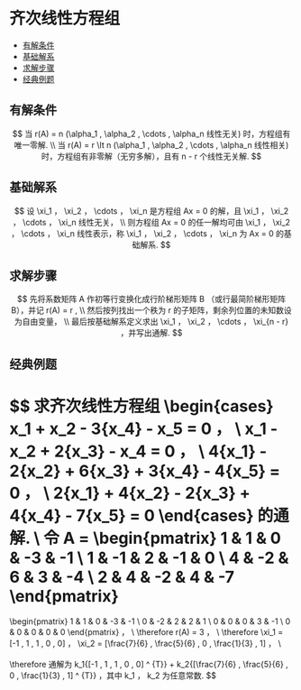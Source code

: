 # 齐次线性方程组

* [有解条件](#有解条件)
* [基础解系](#基础解系)
* [求解步骤](#求解步骤)
* [经典例题](#经典例题)

## 有解条件

$$
当 r(A) = n (\alpha_1 , \alpha_2 , \cdots , \alpha_n 线性无关) 时，方程组有唯一零解.
\\
当 r(A) = r \lt n (\alpha_1 , \alpha_2 , \cdots , \alpha_n 线性相关) 时，方程组有非零解（无穷多解），且有 n - r 个线性无关解.
$$

## 基础解系

$$
设 \xi_1 ， \xi_2 ， \cdots ， \xi_n 是方程组 Ax = 0 的解，且 \xi_1 ， \xi_2 ， \cdots ， \xi_n 线性无关，
\\
则方程组 Ax = 0 的任一解均可由 \xi_1 ， \xi_2 ， \cdots ， \xi_n 线性表示，称 \xi_1 ， \xi_2 ， \cdots ， \xi_n 为 Ax = 0 的基础解系.
$$

## 求解步骤

$$
先将系数矩阵 A 作初等行变换化成行阶梯形矩阵 B （或行最简阶梯形矩阵 B），并记 r(A) = r ,
\\
然后按列找出一个秩为 r 的子矩阵，剩余列位置的未知数设为自由变量，
\\
最后按基础解系定义求出 \xi_1 ， \xi_2 ， \cdots ， \xi_{n - r} ，并写出通解.
$$

## 经典例题

$$
求齐次线性方程组
\begin{cases}
x_1 + x_2 - 3{x_4} - x_5 = 0 ， \\
x_1 - x_2 + 2{x_3} - x_4 = 0 ， \\
4{x_1} - 2{x_2} + 6{x_3} + 3{x_4} - 4{x_5} = 0 ， \\
2{x_1} + 4{x_2} - 2{x_3} + 4{x_4} - 7{x_5} = 0
\end{cases}
的通解.
\\
令 A =
\begin{pmatrix}
1 & 1 & 0 & -3 & -1 \\
1 & -1 & 2 & -1 & 0 \\
4 & -2 & 6 & 3 & -4 \\
2 & 4 & -2 & 4 & -7
\end{pmatrix}
=
\begin{pmatrix}
1 & 1 & 0 & -3 & -1 \\
0 & -2 & 2 & 2 & 1 \\
0 & 0 & 0 & 3 & -1 \\
0 & 0 & 0 & 0 & 0
\end{pmatrix} ，
\\
\therefore r(A) = 3 ，
\\
\therefore \xi_1 = [-1 , 1 , 1 , 0 , 0] ， \xi_2 = [\frac{7}{6} , \frac{5}{6} , 0 , \frac{1}{3} , 1] ，
\\\
\
\therefore 通解为 k_1{[-1 , 1 , 1 , 0 , 0] ^ {T}} + k_2{[\frac{7}{6} , \frac{5}{6} , 0 , \frac{1}{3} , 1] ^ {T}} ，其中 k_1 ， k_2 为任意常数.
$$



